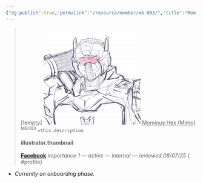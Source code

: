 ```yaml
---
{"dg-publish":true,"permalink":"/resource/member/mb-003/","title":"Mominus Hex (Mimo)","tags":["-member","-member/mominus-hex"]}
---
```


>[!empty]
> ![RESOURCE/ASSET/ICON/MB003.png|icon](/img/user/RESOURCE/ASSET/ICON/MB003.png) <u class="title">Mominus Hex (Mimo)</u> <sup class="title">MB003</sup>
> `=this.description` <b><br><br>illustrator.thumbnail</b> <b><br><br>[Facebook](https://www.facebook.com/mominus.hex)</b>
> <i class="small">importance 1 — active — internal — reviewed 08/07/25</i>
{ #profile}


- *Currently on onboarding phase.*
